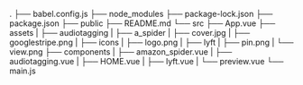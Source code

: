 .
├── babel.config.js
├── node_modules
├── package-lock.json
├── package.json
├── public
├── README.md
└── src
	├── App.vue
	├── assets
	|  ├── audiotagging
	|  ├── a_spider
	|  ├── cover.jpg
	|  ├── googlestripe.png
	|  ├── icons
	|  ├── logo.png
	|  ├── lyft
	|  ├── pin.png
	|  └── view.png
	├── components
	|  ├── amazon_spider.vue
	|  ├── audiotagging.vue
	|  ├── HOME.vue
	|  ├── lyft.vue
	|  └── preview.vue
	└── main.js

